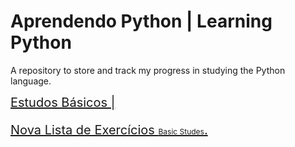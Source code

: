 # Aprendendo Python | Learning Python
A repository to store and track my progress in studying the Python language.



<span style="font-size:20px;">
<a href="https://github.com/Rbriitto/LearnToPython/blob/main/studes/basic_studes/List.md">Estudos Básicos |<span style="font-size:12px;">
  
<a href=""> Nova Lista de Exercícios <span style="font-size:12px;">
Basic Studes</span>.

